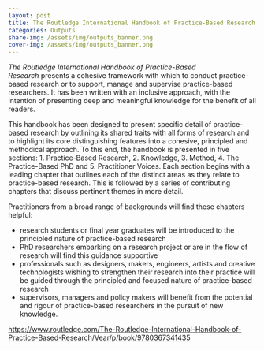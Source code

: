 ```yaml
---
layout: post
title: The Routledge International Handbook of Practice-Based Research &#8211; Craig Vear
categories: Outputs
share-img: /assets/img/outputs_banner.png
cover-img: /assets/img/outputs_banner.png
---
```

<p><em>The Routledge International Handbook of Practice-Based Research</em>&nbsp;presents a cohesive framework with which to conduct practice-based research or to support, manage and supervise practice-based researchers. It has been written with an inclusive approach, with the intention of presenting deep and meaningful knowledge for the benefit of all readers.</p>



<p>This handbook has been designed to&nbsp;present specific detail of practice-based research by outlining its shared traits with all forms of research and to highlight its core distinguishing features into a cohesive, principled and methodical approach. To this end, the handbook is presented in five sections: 1. Practice-Based Research, 2. Knowledge, 3. Method, 4. The Practice-Based PhD and 5. Practitioner Voices. Each section begins with a leading chapter that outlines each of the distinct areas as they relate to practice-based research. This is followed by a series of contributing chapters that discuss pertinent themes in more detail.</p>



<p>Practitioners from a broad range of backgrounds will find these chapters helpful:</p>



<ul><li>research students or final year graduates will be introduced to the principled nature of practice-based research</li><li>PhD researchers embarking on a research project or are in the flow of research will find this guidance supportive</li><li>professionals such as designers, makers, engineers, artists and creative technologists wishing to strengthen their research into their practice will be guided through the principled and focused nature of practice-based research</li><li>supervisors, managers and policy makers will benefit from the potential and rigour of practice-based researchers in the pursuit of new knowledge.</li></ul>



<p><a href="https://www.routledge.com/The-Routledge-International-Handbook-of-Practice-Based-Research/Vear/p/book/9780367341435">https://www.routledge.com/The-Routledge-International-Handbook-of-Practice-Based-Research/Vear/p/book/9780367341435</a></p>
